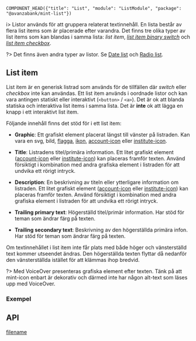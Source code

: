 `COMPONENT_HEAD({"title": "List", "module": "ListModule", "package": "@avanzabank/mint-list"})`



i> Listor används för att gruppera relaterat textinnehåll. En lista består av flera list items som är placerade efter varandra.
Det finns tre olika typer av list items som kan blandas i samma lista: *list item*, *[list item binary switch](binary-switch-list.md)* och *[list item checkbox](checkbox-list.md)*. 

?> Det finns även andra typer av listor. Se [Date list](date-list.md) och [Radio list](radio-list).

## List item
List item är en generisk listrad som används för de tillfällen där <i>switch</i> eller <i>checkbox</i> inte kan användas.
Ett list item används i oordnade listor och kan vara antingen statiskt eller interaktivt (`<button>` / `<a>`). Det är ok att blanda statiska och interaktiva list items i samma lista. 
Det är **inte** ok att lägga en knapp i ett interaktivt list item.

<div class="component-example-container" data-example-path="/mint/list/#/single-li"></div>

Följande innehåll finns det stöd för i ett list item:

- **Graphic**: Ett grafiskt element placerat längst till vänster på listraden. Kan vara en svg, bild, [flagga](flag.md), [ikon](icon.md), [account-icon](account-icon.md) eller [institute-icon](institute-icon.md).

- **Title**: Listradens titel/primära information. Ett litet grafiskt element ([account-icon](account-icon.md) eller [institute-icon](institute-icon.md)) kan placeras framför texten. 
Använd försiktigt i kombination med andra grafiska element i listraden för att undvika ett rörigt intryck.

- **Description**: En beskrivning av titeln eller ytterligare information om listraden. Ett litet grafiskt element ([account-icon](account-icon.md) eller [institute-icon](institute-icon.md)) kan placeras framför texten.
  Använd försiktigt i kombination med andra grafiska element i listraden för att undvika ett rörigt intryck.

- **Trailing primary text**: Högerställd titel/primär information. Har stöd för teman som ändrar färg på texten. 

- **Trailing secondary text**: Beskrivning av den högerställda primära infon. Har stöd för teman som ändrar färg på texten.
  
Om textinnehållet i list item inte får plats med både höger och vänsterställd text kommer utseendet ändras. Den högerställda texten flyttar då nedanför den vänsterställda istället för att klämmas ihop bredvid.

?> Med VoiceOver presenteras grafiska element efter texten. Tänk på att mint-icon enbart är dekorativ och därmed inte har någon alt-text som läses upp med VoiceOver.

### Exempel
<div class="component-example-container" data-example-path="/mint/list/#/shortcuts"></div>

## API
<div class="component-library-api" data-package-name="list" data-show-only-components="ulli[mintListItem];ulli a[mintListItem],ul li button[mintListItem];mint-list-item-graphic;mint-list-item-title;mint-list-item-description;mint-list-item-trailing-primary-text;mint-list-item-trailing-secondary-text"></div>


[filename](includes/_componentFooter.md ':include')
